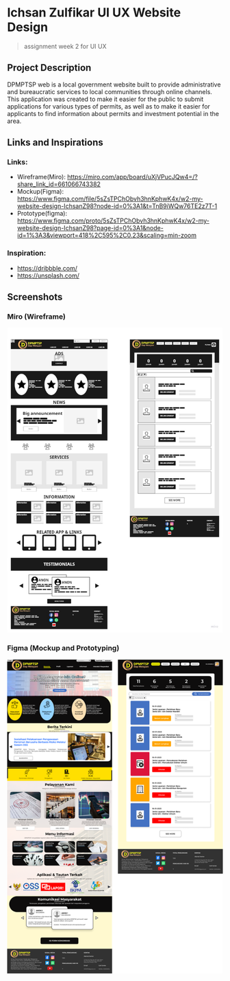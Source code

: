 # Ichsan Zulfikar UI UX Website Design

> assignment week 2 for UI UX


## Project Description

DPMPTSP web is a local government website built to provide administrative and bureaucratic services to local communities through online channels. This application was created to make it easier for the public to submit applications for various types of permits, as well as to make it easier for applicants to find information about permits and investment potential in the area.

## Links and Inspirations

### Links:


- Wireframe(Miro): <https://miro.com/app/board/uXjVPucJQw4=/?share_link_id=661066743382>
- Mockup(Figma): <https://www.figma.com/file/5sZsTPChObvh3hnKphwK4x/w2-my-website-design-IchsanZ98?node-id=0%3A1&t=TnB9iWQw76TE2z7T-1>
- Prototype(figma): <https://www.figma.com/proto/5sZsTPChObvh3hnKphwK4x/w2-my-website-design-IchsanZ98?page-id=0%3A1&node-id=1%3A3&viewport=418%2C595%2C0.23&scaling=min-zoom>

### Inspiration:

- <https://dribbble.com/>
- <https://unsplash.com/>

## Screenshots

### Miro (Wireframe)

![Miro](/assets/WireframeMiro.jpg)

### Figma (Mockup and Prototyping)

![Figma](/assets/MockupFigma.png)
